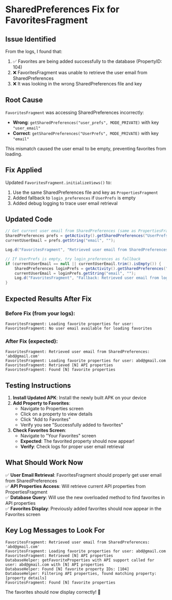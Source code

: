 # SharedPreferences Fix for FavoritesFragment

## Issue Identified
From the logs, I found that:
1. ✅ Favorites are being added successfully to the database (PropertyID: 104)
2. ❌ FavoritesFragment was unable to retrieve the user email from SharedPreferences
3. ❌ It was looking in the wrong SharedPreferences file and key

## Root Cause
`FavoritesFragment` was accessing SharedPreferences incorrectly:
- **Wrong**: `getSharedPreferences("user_prefs", MODE_PRIVATE)` with key `"user_email"`
- **Correct**: `getSharedPreferences("UserPrefs", MODE_PRIVATE)` with key `"email"`

This mismatch caused the user email to be empty, preventing favorites from loading.

## Fix Applied
Updated `FavoritesFragment.initializeViews()` to:
1. Use the same SharedPreferences file and key as `PropertiesFragment`
2. Added fallback to `login_preferences` if `UserPrefs` is empty
3. Added debug logging to trace user email retrieval

## Updated Code
```java
// Get current user email from SharedPreferences (same as PropertiesFragment)
SharedPreferences prefs = getActivity().getSharedPreferences("UserPrefs", getContext().MODE_PRIVATE);
currentUserEmail = prefs.getString("email", "");

Log.d("FavoritesFragment", "Retrieved user email from SharedPreferences: '" + currentUserEmail + "'");

// If UserPrefs is empty, try login_preferences as fallback
if (currentUserEmail == null || currentUserEmail.trim().isEmpty()) {
    SharedPreferences loginPrefs = getActivity().getSharedPreferences("login_preferences", getContext().MODE_PRIVATE);
    currentUserEmail = loginPrefs.getString("email", "");
    Log.d("FavoritesFragment", "Fallback: Retrieved user email from login_preferences: '" + currentUserEmail + "'");
}
```

## Expected Results After Fix

### Before Fix (from your logs):
```
FavoritesFragment: Loading favorite properties for user: 
FavoritesFragment: No user email available for loading favorites
```

### After Fix (expected):
```
FavoritesFragment: Retrieved user email from SharedPreferences: 'abd@gmail.com'
FavoritesFragment: Loading favorite properties for user: abd@gmail.com
FavoritesFragment: Retrieved [N] API properties
FavoritesFragment: Found [N] favorite properties
```

## Testing Instructions

1. **Install Updated APK**: Install the newly built APK on your device
2. **Add Property to Favorites**: 
   - Navigate to Properties screen
   - Click on a property to view details  
   - Click "Add to Favorites"
   - Verify you see "Successfully added to favorites"
3. **Check Favorites Screen**:
   - Navigate to "Your Favorites" screen
   - **Expected**: The favorited property should now appear!
   - **Verify**: Check logs for proper user email retrieval

## What Should Work Now

✅ **User Email Retrieval**: FavoritesFragment should properly get user email from SharedPreferences  
✅ **API Properties Access**: Will retrieve current API properties from PropertiesFragment  
✅ **Database Query**: Will use the new overloaded method to find favorites in API properties  
✅ **Favorites Display**: Previously added favorites should now appear in the Favorites screen  

## Key Log Messages to Look For

```
FavoritesFragment: Retrieved user email from SharedPreferences: 'abd@gmail.com'
FavoritesFragment: Loading favorite properties for user: abd@gmail.com  
FavoritesFragment: Retrieved [N] API properties
DatabaseHelper: getFavoriteProperties with API support called for user: abd@gmail.com with [N] API properties
DatabaseHelper: Found [N] favorite property IDs: [104]
DatabaseHelper: Filtering API properties, found matching property: [property details]
FavoritesFragment: Found [N] favorite properties
```

The favorites should now display correctly! 🎉
